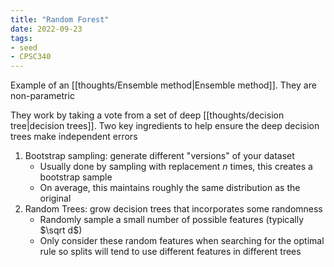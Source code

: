 ```yaml
---
title: "Random Forest"
date: 2022-09-23
tags:
- seed
- CPSC340
---
```


Example of an [[thoughts/Ensemble method|Ensemble method]]. They are non-parametric

They work by taking a vote from a set of deep [[thoughts/decision tree|decision trees]]. Two key ingredients to help ensure the deep decision trees make independent errors
1. Bootstrap sampling: generate different "versions" of your dataset
	- Usually done by sampling with replacement $n$ times, this creates a bootstrap sample
	- On average, this maintains roughly the same distribution as the original
2. Random Trees: grow decision trees that incorporates some randomness
	- Randomly sample a small number of possible features (typically $\sqrt d$)
	- Only consider these random features when searching for the optimal rule so splits will tend to use different features in different trees